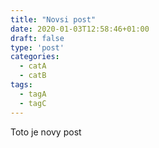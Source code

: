 ```yaml
---
title: "Novsi post"
date: 2020-01-03T12:58:46+01:00
draft: false
type: 'post'
categories:
  - catA
  - catB
tags:
  - tagA
  - tagC
---
```


Toto je novy post